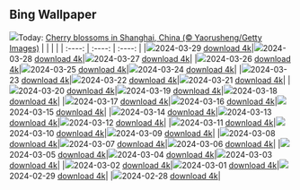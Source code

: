 ## Bing Wallpaper
![](./wallpaper/2024-03-29.jpg)Today: [Cherry blossoms in Shanghai, China (© Yaorusheng/Getty Images)](./wallpaper/2024-03-29.jpg)
|      |      |      |
| :----: | :----: | :----: |
|![](./wallpaper/2024-03-29_sm.jpg)2024-03-29 [download 4k](./wallpaper/2024-03-29.jpg)|![](./wallpaper/2024-03-28_sm.jpg)2024-03-28 [download 4k](./wallpaper/2024-03-28.jpg)|![](./wallpaper/2024-03-27_sm.jpg)2024-03-27 [download 4k](./wallpaper/2024-03-27.jpg)|
|![](./wallpaper/2024-03-26_sm.jpg)2024-03-26 [download 4k](./wallpaper/2024-03-26.jpg)|![](./wallpaper/2024-03-25_sm.jpg)2024-03-25 [download 4k](./wallpaper/2024-03-25.jpg)|![](./wallpaper/2024-03-24_sm.jpg)2024-03-24 [download 4k](./wallpaper/2024-03-24.jpg)|
|![](./wallpaper/2024-03-23_sm.jpg)2024-03-23 [download 4k](./wallpaper/2024-03-23.jpg)|![](./wallpaper/2024-03-22_sm.jpg)2024-03-22 [download 4k](./wallpaper/2024-03-22.jpg)|![](./wallpaper/2024-03-21_sm.jpg)2024-03-21 [download 4k](./wallpaper/2024-03-21.jpg)|
|![](./wallpaper/2024-03-20_sm.jpg)2024-03-20 [download 4k](./wallpaper/2024-03-20.jpg)|![](./wallpaper/2024-03-19_sm.jpg)2024-03-19 [download 4k](./wallpaper/2024-03-19.jpg)|![](./wallpaper/2024-03-18_sm.jpg)2024-03-18 [download 4k](./wallpaper/2024-03-18.jpg)|
|![](./wallpaper/2024-03-17_sm.jpg)2024-03-17 [download 4k](./wallpaper/2024-03-17.jpg)|![](./wallpaper/2024-03-16_sm.jpg)2024-03-16 [download 4k](./wallpaper/2024-03-16.jpg)|![](./wallpaper/2024-03-15_sm.jpg)2024-03-15 [download 4k](./wallpaper/2024-03-15.jpg)|
|![](./wallpaper/2024-03-14_sm.jpg)2024-03-14 [download 4k](./wallpaper/2024-03-14.jpg)|![](./wallpaper/2024-03-13_sm.jpg)2024-03-13 [download 4k](./wallpaper/2024-03-13.jpg)|![](./wallpaper/2024-03-12_sm.jpg)2024-03-12 [download 4k](./wallpaper/2024-03-12.jpg)|
|![](./wallpaper/2024-03-11_sm.jpg)2024-03-11 [download 4k](./wallpaper/2024-03-11.jpg)|![](./wallpaper/2024-03-10_sm.jpg)2024-03-10 [download 4k](./wallpaper/2024-03-10.jpg)|![](./wallpaper/2024-03-09_sm.jpg)2024-03-09 [download 4k](./wallpaper/2024-03-09.jpg)|
|![](./wallpaper/2024-03-08_sm.jpg)2024-03-08 [download 4k](./wallpaper/2024-03-08.jpg)|![](./wallpaper/2024-03-07_sm.jpg)2024-03-07 [download 4k](./wallpaper/2024-03-07.jpg)|![](./wallpaper/2024-03-06_sm.jpg)2024-03-06 [download 4k](./wallpaper/2024-03-06.jpg)|
|![](./wallpaper/2024-03-05_sm.jpg)2024-03-05 [download 4k](./wallpaper/2024-03-05.jpg)|![](./wallpaper/2024-03-04_sm.jpg)2024-03-04 [download 4k](./wallpaper/2024-03-04.jpg)|![](./wallpaper/2024-03-03_sm.jpg)2024-03-03 [download 4k](./wallpaper/2024-03-03.jpg)|
|![](./wallpaper/2024-03-02_sm.jpg)2024-03-02 [download 4k](./wallpaper/2024-03-02.jpg)|![](./wallpaper/2024-03-01_sm.jpg)2024-03-01 [download 4k](./wallpaper/2024-03-01.jpg)|![](./wallpaper/2024-02-29_sm.jpg)2024-02-29 [download 4k](./wallpaper/2024-02-29.jpg)|
|![](./wallpaper/2024-02-28_sm.jpg)2024-02-28 [download 4k](./wallpaper/2024-02-28.jpg)|